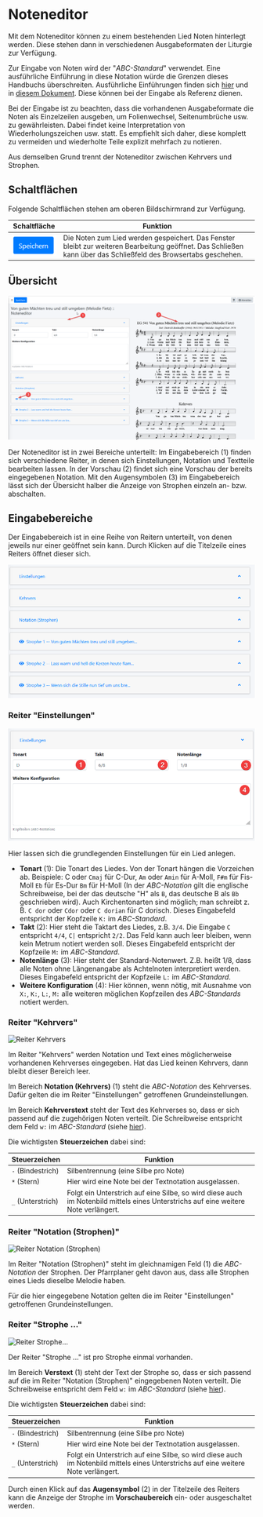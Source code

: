 Noteneditor
===========

Mit dem Noteneditor können zu einem bestehenden Lied Noten hinterlegt werden. Diese stehen dann in verschiedenen 
Ausgabeformaten der Liturgie zur Verfügung.

Zur Eingabe von Noten wird der "*ABC-Standard*" verwendet. Eine ausführliche Einführung in diese
Notation würde die Grenzen dieses Handbuchs überschreiten. Ausführliche Einführungen finden sich [hier](https://penzeng.de/Geige/Abc.htm)
und in [diesem Dokument](http://abcplus.sourceforge.net/ABCPlus.pdf). Diese können bei der Eingabe als Referenz dienen.

Bei der Eingabe ist zu beachten, dass die vorhandenen Ausgabeformate die Noten als Einzelzeilen ausgeben,
um Folienwechsel, Seitenumbrüche usw. zu gewährleisten. Dabei findet keine Interpretation von Wiederholungszeichen usw. 
statt. Es empfiehlt sich daher, diese komplett zu vermeiden und wiederholte Teile
explizit mehrfach zu notieren.

Aus demselben Grund trennt der Noteneditor zwischen Kehrvers und Strophen.

## Schaltflächen

Folgende Schaltflächen stehen am oberen Bildschirmrand zur Verfügung.

| Schaltfläche | Funktion |
| --- | --- |
| ![Schaltfläche: Speichern](media/images/btn.save.png) | Die Noten zum Lied werden gespeichert. Das Fenster bleibt zur weiteren Bearbeitung geöffnet. Das Schließen kann über das Schließfeld des Browsertabs geschehen. |


## Übersicht

![Übersicht über den Musikeditor](media/images/liturgy.song.musiceditor.1.png)

Der Noteneditor ist in zwei Bereiche unterteilt: Im Eingabebereich (1) finden sich verschiedene Reiter, in denen sich 
Einstellungen, Notation und Textteile bearbeiten lassen.  In der Vorschau (2) findet sich eine Vorschau der
bereits eingegebenen Notation. Mit den Augensymbolen (3) im Eingabebereich lässt sich der Übersicht halber
die Anzeige von Strophen einzeln an- bzw. abschalten.

## Eingabebereiche

Der Eingabebereich ist in eine Reihe von Reitern unterteilt, von denen jeweils nur einer geöffnet sein kann. 
Durch Klicken auf die Titelzeile eines Reiters öffnet dieser sich.

![Eingabebereiche (alle eingeklappt)](media/images/liturgy.song.musiceditor.2.png)

### Reiter "Einstellungen"

![Reiter Einstellungen](media/images/liturgy.song.musiceditor.3.png)

Hier lassen sich die grundlegenden Einstellungen für ein Lied anlegen.

* **Tonart** (1): Die Tonart des Liedes. Von der Tonart hängen die Vorzeichen ab. Beispiele: C oder
  ````Cmaj```` für C-Dur,
  ````Am```` oder
  ````Amin```` für A-Moll,
  ````F#m```` für Fis-Moll
  ````Eb```` für Es-Dur
  ````Bm```` für H-Moll (In der *ABC-Notation* gilt die englische Schreibweise, bei der das deutsche "H" als ````B````,
  das deutsche B als ````Bb```` geschrieben wird).
  Auch Kirchentonarten sind möglich; man schreibt z. B. 
  ````C dor```` oder ````Cdor```` oder ````C dorian```` für C dorisch. 
  Dieses Eingabefeld entspricht der Kopfzeile ````K:```` im *ABC-Standard*.
* **Takt** (2): Hier steht die Taktart des Liedes, z.B. ````3/4````. Die Eingabe ````C```` entspricht ````4/4````, 
````C|```` entspricht ````2/2````. Das Feld kann auch leer bleiben, wenn kein Metrum notiert werden soll.
Dieses Eingabefeld entspricht der Kopfzeile ````M:```` im *ABC-Standard*.
* **Notenlänge** (3): Hier steht der Standard-Notenwert. Z.B. heißt 1/8, dass alle Noten ohne
Längenangabe als Achtelnoten interpretiert werden.
Dieses Eingabefeld entspricht der Kopfzeile ````L:```` im *ABC-Standard*.
* **Weitere Konfiguration** (4): Hier können, wenn nötig, mit Ausnahme von ````X:````, ````K:````,
````L:````, ````M:```` alle weiteren möglichen Kopfzeilen des *ABC-Standards* notiert werden.

### Reiter "Kehrvers"

![Reiter Kehrvers](media/images/liturgy.song.musiceditor.4.png)

Im Reiter "Kehrvers" werden Notation und Text eines möglicherweise vorhandenen Kehrverses eingegeben.
Hat das Lied keinen Kehrvers, dann bleibt dieser Bereich leer.

Im Bereich **Notation (Kehrvers)** (1) steht die *ABC-Notation* des Kehrverses. Dafür gelten die im Reiter
"Einstellungen" getroffenen Grundeinstellungen.

Im Bereich **Kehrverstext** steht der Text des Kehrverses so, dass er sich passend auf die zugehörigen Noten
verteilt. Die Schreibweise entspricht dem Feld ````w:```` im *ABC-Standard* (siehe [hier](https://penzeng.de/Geige/Abc2.htm#ww)).

Die wichtigsten **Steuerzeichen** dabei sind:

| Steuerzeichen | Funktion |
| --- | --- |
| ````-```` (Bindestrich) | Silbentrennung (eine Silbe pro Note) |
| ````*```` (Stern) | Hier wird eine Note bei der Textnotation ausgelassen. |
| ````_```` (Unterstrich) | Folgt ein Unterstrich auf eine Silbe, so wird diese auch im Notenbild mittels eines Unterstrichs auf eine weitere Note verlängert. |


### Reiter "Notation (Strophen)"

![Reiter Notation (Strophen)](media/images/liturgy.song.musiceditor.5.png)

Im Reiter "Notation (Strophen)" steht im gleichnamigen Feld (1) die *ABC-Notation* der Strophen. 
Der Pfarrplaner geht davon aus, dass alle Strophen eines Lieds dieselbe Melodie haben.

Für die hier eingegebene Notation gelten die im Reiter
"Einstellungen" getroffenen Grundeinstellungen.

### Reiter "Strophe ..."

![Reiter Strophe...](media/images/liturgy.song.musiceditor.6.png)

Der Reiter "Strophe ..." ist pro Strophe einmal vorhanden. 

Im Bereich **Verstext** (1) steht der Text der Strophe so, dass er sich passend auf die im Reiter "Notation (Strophen)"
eingegebenen Noten verteilt. Die Schreibweise entspricht dem Feld ````w:```` im *ABC-Standard* (siehe [hier](https://penzeng.de/Geige/Abc2.htm#ww)).

Die wichtigsten **Steuerzeichen** dabei sind:

| Steuerzeichen | Funktion |
| --- | --- |
| ````-```` (Bindestrich) | Silbentrennung (eine Silbe pro Note) |
| ````*```` (Stern) | Hier wird eine Note bei der Textnotation ausgelassen. |
| ````_```` (Unterstrich) | Folgt ein Unterstrich auf eine Silbe, so wird diese auch im Notenbild mittels eines Unterstrichs auf eine weitere Note verlängert. |

Durch einen Klick auf das **Augensymbol** (2) in der Titelzeile des Reiters kann die Anzeige der Strophe im
**Vorschaubereich** ein- oder ausgeschaltet werden.



